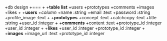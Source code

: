 +db design
+===
+
+**table list**
+users
+prototypes
+comments
+images
+likes
+
+**users**
+*column*
+name :string
+email :text
+password :string
+profile_image :text
+
+**prototypes**
+concept :text
+catchcopy :text
+title :string
+user_id :integer
+
+**comments**
+content :text
+prototype_id :integer
+user_id :integer
+
+**likes**
+user_id :integer
+prototype_id :integer
+
+**images**
+image_url :text
+prototype_id :integer